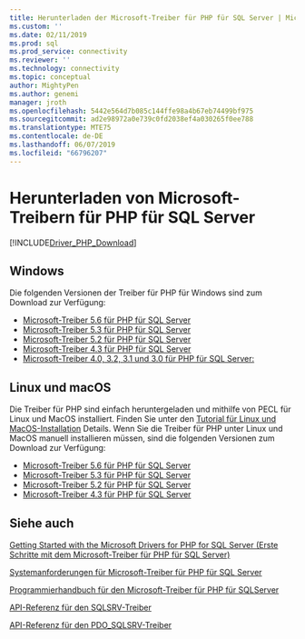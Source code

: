 ```yaml
---
title: Herunterladen der Microsoft-Treiber für PHP für SQL Server | Microsoft-Dokumentation
ms.custom: ''
ms.date: 02/11/2019
ms.prod: sql
ms.prod_service: connectivity
ms.reviewer: ''
ms.technology: connectivity
ms.topic: conceptual
author: MightyPen
ms.author: genemi
manager: jroth
ms.openlocfilehash: 5442e564d7b085c144ffe98a4b67eb74499bf975
ms.sourcegitcommit: ad2e98972a0e739c0fd2038ef4a030265f0ee788
ms.translationtype: MTE75
ms.contentlocale: de-DE
ms.lasthandoff: 06/07/2019
ms.locfileid: "66796207"
---
```

# <a name="download-the-microsoft-drivers-for-php-for-sql-server"></a>Herunterladen von Microsoft-Treibern für PHP für SQL Server

[!INCLUDE[Driver_PHP_Download](../../includes/driver_php_download.md)]

## <a name="windows"></a>Windows

Die folgenden Versionen der Treiber für PHP für Windows sind zum Download zur Verfügung:

- [Microsoft-Treiber 5.6 für PHP für SQL Server](https://www.microsoft.com/download/details.aspx?id=57916)
- [Microsoft-Treiber 5.3 für PHP für SQL Server](https://www.microsoft.com/download/details.aspx?id=57163)
- [Microsoft-Treiber 5.2 für PHP für SQL Server](https://www.microsoft.com/download/details.aspx?id=56729)
- [Microsoft-Treiber 4.3 für PHP für SQL Server](https://www.microsoft.com/download/details.aspx?id=55642)
- [Microsoft-Treiber 4.0, 3.2, 3.1 und 3.0 für PHP für SQL Server:](https://www.microsoft.com/download/details.aspx?id=20098)

## <a name="linux-and-macos"></a>Linux und macOS

Die Treiber für PHP sind einfach heruntergeladen und mithilfe von PECL für Linux und MacOS installiert. Finden Sie unter den [Tutorial für Linux und MacOS-Installation](installation-tutorial-linux-mac.md) Details. Wenn Sie die Treiber für PHP unter Linux und MacOS manuell installieren müssen, sind die folgenden Versionen zum Download zur Verfügung:

- [Microsoft-Treiber 5.6 für PHP für SQL Server](https://github.com/Microsoft/msphpsql/releases/tag/v5.6.0)
- [Microsoft-Treiber 5.3 für PHP für SQL Server](https://github.com/Microsoft/msphpsql/releases/tag/v5.3.0)
- [Microsoft-Treiber 5.2 für PHP für SQL Server](https://github.com/Microsoft/msphpsql/releases/tag/v5.2.0)
- [Microsoft-Treiber 4.3 für PHP für SQL Server](https://github.com/Microsoft/msphpsql/releases/tag/v4.3.0)

## <a name="see-also"></a>Siehe auch

[Getting Started with the Microsoft Drivers for PHP for SQL Server (Erste Schritte mit dem Microsoft-Treiber für PHP für SQL Server)](getting-started-with-the-php-sql-driver.md)

[Systemanforderungen für Microsoft-Treiber für PHP für SQL Server](system-requirements-for-the-php-sql-driver.md)

[Programmierhandbuch für den Microsoft-Treiber für PHP für SQLServer](programming-guide-for-php-sql-driver.md)

[API-Referenz für den SQLSRV-Treiber](sqlsrv-driver-api-reference.md)

[API-Referenz für den PDO_SQLSRV-Treiber](pdo-sqlsrv-driver-reference.md)
